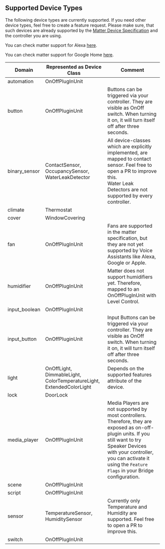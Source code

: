 ## Supported Device Types

The following device types are currently supported. If you need other device types, feel free to create a feature
request. Please make sure, that such devices are already supported by the
[Matter Device Specification](https://handbook.buildwithmatter.com/howitworks/devicetypes/) and the controller 
you are using.

You can check matter support for Alexa 
[here](https://developer.amazon.com/en-US/docs/alexa/smarthome/matter-support.html#device-categories-and-clusters).

You can check matter support for Google Home
[here](https://developers.home.google.com/matter/supported-devices#device_type_and_control_support).

| Domain        | Represented as Device Class                                          | Comment                                                                                                                                                                                                                                             |
| ------------- | -------------------------------------------------------------------- | --------------------------------------------------------------------------------------------------------------------------------------------------------------------------------------------------------------------------------------------------- |
| automation    | OnOffPlugInUnit                                                      |                                                                                                                                                                                                                                                     |
| button        | OnOffPluginUnit                                                      | Buttons can be triggered via your controller. They are visible as OnOff switch. When turning it on, it will turn itself off after three seconds.                                                                                                    |
| binary_sensor | ContactSensor, OccupancySensor, WaterLeakDetector                    | All device-classes which are explicitly implemented, are mapped to contact sensor. Feel free to open a PR to improve this.<br/>Water Leak Detectors are not supported by every controller.                                                          |
| climate       | Thermostat                                                           |                                                                                                                                                                                                                                                     |
| cover         | WindowCovering                                                       |                                                                                                                                                                                                                                                     |
| fan           | OnOffPlugInUnit                                                      | Fans are supported in the matter specification, but they are not yet supported by Voice Assistants like Alexa, Google or Apple.                                                                                                                     |
| humidifier    | OnOffPlugInUnit                                                      | Matter does not support humidifiers yet. Therefore, mapped to an OnOffPlugInUnit with Level Control.                                                                                                                                                |
| input_boolean | OnOffPlugInUnit                                                      |                                                                                                                                                                                                                                                     |
| input_button  | OnOffPluginUnit                                                      | Input Buttons can be triggered via your controller. They are visible as OnOff switch. When turning it on, it will turn itself off after three seconds.                                                                                              |
| light         | OnOffLight, DimmableLight, ColorTemperatureLight, ExtendedColorLight | Depends on the supported features attribute of the device.                                                                                                                                                                                          |
| lock          | DoorLock                                                             |                                                                                                                                                                                                                                                     |
| media_player  | OnOffPlugInUnit                                                      | Media Players are not supported by most controllers. Therefore, they are exposed as on-off-plugin units. If you still want to try Speaker Devices with your controller, you can activate it using the `Feature Flags` in your Bridge configuration. |
| scene         | OnOffPlugInUnit                                                      |                                                                                                                                                                                                                                                     |
| script        | OnOffPlugInUnit                                                      |                                                                                                                                                                                                                                                     |
| sensor        | TemperatureSensor, HumiditySensor                                    | Currently only Temperature and Humidity are supported. Feel free to open a PR to improve this.                                                                                                                                                      |
| switch        | OnOffPlugInUnit                                                      |                                                                                                                                                                                                                                                     |
